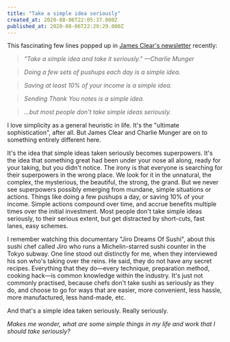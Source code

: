```yaml
---
title: "Take a simple idea seriously"
created_at: 2020-08-06T22:05:37.000Z
published_at: 2020-08-06T22:29:29.000Z
---
```

This fascinating few lines popped up in [James Clear's newsletter](https://jamesclear.com/3-2-1/july-30-2020) recently:

  

> _"Take a simple idea and take it seriously." —Charlie Munger_

> _Doing a few sets of pushups each day is a simple idea._

> _Saving at least 10% of your income is a simple idea._

> _Sending Thank You notes is a simple idea._

> _...but most people don't take simple ideas seriously._

  

I love simplicity as a general heuristic in life. It's the "ultimate sophistication", after all. But James Clear and Charlie Munger are on to something entirely different here. 

  

It's the idea that simple ideas taken seriously becomes superpowers. It's the idea that something great had been under your nose all along, ready for your taking, but you didn't notice. The irony is that everyone is searching for their superpowers in the wrong place. We look for it in the unnatural, the complex, the mysterious, the beautiful, the strong, the grand. But we never see superpowers possibly emerging from mundane, simple situations or actions. Things like doing a few pushups a day, or saving 10% of your income. Simple actions compound over time, and accrue benefits multiple times over the initial investment. Most people don't take simple ideas seriously, to their serious extent, but get distracted by short-cuts, fast lanes, easy schemes.

  

I remember watching this documentary "Jiro Dreams Of Sushi", about this sushi chef called Jiro who runs a Michelin-starred sushi counter in the Tokyo subway. One line stood out distinctly for me, when they interviewed his son who's taking over the reins. He said, they do not have any secret recipes. Everything that they do—every technique, preparation method, cooking hack—is common knowledge within the industry. It's just not commonly practised, because chefs don't take sushi as seriously as they do, and choose to go for ways that are easier, more convenient, less hassle, more manufactured, less hand-made, etc. 

  

And that's a simple idea taken seriously. Really seriously. 

  

_Makes me wonder, what are some simple things in my life and work that I should take seriously?_
